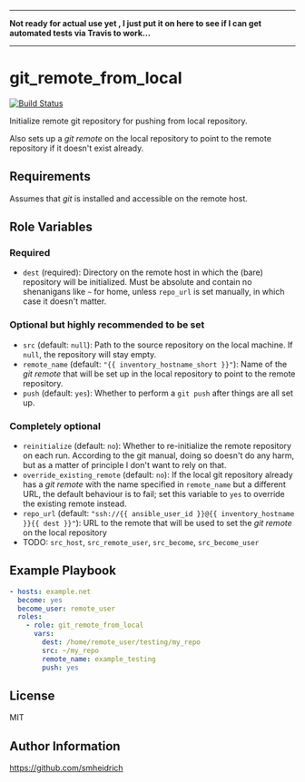 -----

**Not ready for actual use yet , I just put it on here to see if I can get
automated tests via Travis to work...**

-----

git_remote_from_local
=====================

[![Build Status](https://travis-ci.org/smheidrich/git_remote_from_local.svg?branch=master)](https://travis-ci.org/smheidrich/git_remote_from_local)

Initialize remote git repository for pushing from local repository.

Also sets up a *git remote* on the local repository to point to the remote
repository if it doesn't exist already.

Requirements
------------

Assumes that *git* is installed and accessible on the remote host.

Role Variables
--------------

### Required

- ``dest`` (required): Directory on the remote host in which the (bare)
  repository will be initialized. Must be absolute and contain no shenanigans
  like ``~`` for home, unless ``repo_url`` is set manually, in which case it
  doesn't matter.

### Optional but highly recommended to be set

- ``src`` (default: ``null``): Path to the source repository on the local
  machine. If ``null``, the repository will stay empty.
- ``remote_name`` (default: ``"{{ inventory_hostname_short }}"``): Name
  of the *git remote* that will be set up in the local repository to point to
  the remote repository.
- ``push`` (default: ``yes``): Whether to perform a ``git push`` after things
  are all set up.

### Completely optional

- ``reinitialize`` (default: ``no``): Whether to re-initialize the remote
  repository on each run. According to the git manual, doing so doesn't do any
  harm, but as a matter of principle I don't want to rely on that.
- ``override_existing_remote`` (default: ``no``): If the local git repository
  already has a *git remote* with the name specified in ``remote_name`` but a
  different URL, the default behaviour is to fail; set this variable to ``yes``
  to override the existing remote instead.
- ``repo_url`` (default: ``"ssh://{{ ansible_user_id }}@{{ inventory_hostname
  }}{{ dest }}"``): URL to the remote that will be used to set the *git
  remote* on the local repository
- TODO: ``src_host``, ``src_remote_user``, ``src_become``, ``src_become_user``


Example Playbook
----------------

```yaml
- hosts: example.net
  become: yes
  become_user: remote_user
  roles:
    - role: git_remote_from_local
      vars:
        dest: /home/remote_user/testing/my_repo
        src: ~/my_repo
        remote_name: example_testing
        push: yes
```


License
-------

MIT


Author Information
------------------

https://github.com/smheidrich

